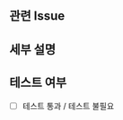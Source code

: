 ## 관련 Issue

<!-- 관련된 Issue 번호를 적어주세요.
이 PR이 merge될 때 자동으로 해당 issue를 close하고 싶은 경우, issue 번호 앞에 'Close'를 붙여주세요.
예) Close #24 -->

## 세부 설명

<!-- 구현 혹은 변경된 내용을 적어주세요. 그리고 오른쪽 labels에서 해당하는 내용을 골라주세요. -->

## 테스트 여부

<!-- 테스트에 통과했는지 여부와 테스트 방법을 적어주세요.
만약 테스트에 통과하지 못했다면 그에 대한 설명을 적어주세요. -->

- [ ] 테스트 통과 / 테스트 불필요

<!-- 오른쪽에 Reviewer, Assignee, Project 등 적절한 정보를 설정했는지 확인해주세요! -->
